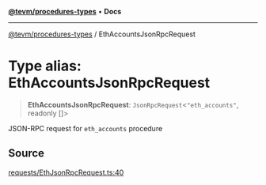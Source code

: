 [**@tevm/procedures-types**](../README.md) • **Docs**

***

[@tevm/procedures-types](../globals.md) / EthAccountsJsonRpcRequest

# Type alias: EthAccountsJsonRpcRequest

> **EthAccountsJsonRpcRequest**: `JsonRpcRequest`\<`"eth_accounts"`, readonly []\>

JSON-RPC request for `eth_accounts` procedure

## Source

[requests/EthJsonRpcRequest.ts:40](https://github.com/evmts/tevm-monorepo/blob/main/packages/procedures-types/src/requests/EthJsonRpcRequest.ts#L40)
